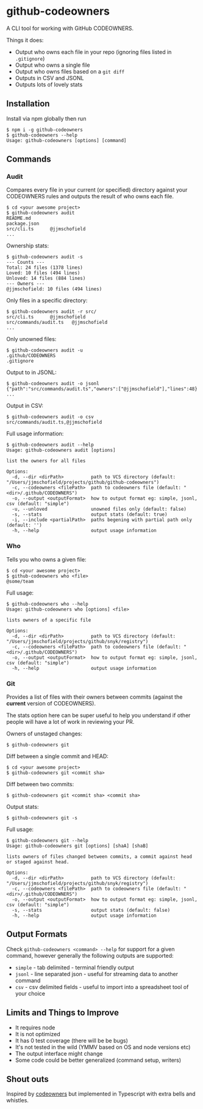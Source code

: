 # github-codeowners
A CLI tool for working with GitHub CODEOWNERS.

Things it does:
* Output who owns each file in your repo (ignoring files listed in `.gitignore`)
* Output who owns a single file
* Output who owns files based on a `git diff`
* Outputs in CSV and JSONL
* Outputs lots of lovely stats

## Installation
Install via npm globally then run
```shell script
$ npm i -g github-codeowners
$ github-codeowners --help 
Usage: github-codeowners [options] [command]
```

## Commands
### Audit
Compares every file in your current (or specified) directory against your CODEOWNERS rules and outputs the result of who owns each file.
```shell script
$ cd <your awesome project> 
$ github-codeowners audit
README.md
package.json
src/cli.ts      @jjmschofield
...
```

Ownership stats:
```shell script
$ github-codeowners audit -s
--- Counts ---
Total: 24 files (1378 lines)
Loved: 10 files (494 lines)
Unloved: 14 files (884 lines)
--- Owners ---
@jjmschofield: 10 files (494 lines)
```

Only files in a specific directory:
```shell script
$ github-codeowners audit -r src/
src/cli.ts      @jjmschofield
src/commands/audit.ts   @jjmschofield
...
```

Only unowned files:
```shell script
$ github-codeowners audit -u
.github/CODEOWNERS
.gitignore
```

Output to in JSONL:
```shell script
$ github-codeowners audit -o jsonl
{"path":"src/commands/audit.ts","owners":["@jjmschofield"],"lines":48}
...
```

Output in CSV:
```shell script
$ github-codeowners audit -o csv
src/commands/audit.ts,@jjmschofield
```

Full usage information:
```shell script
$ github-codeowners audit --help
Usage: github-codeowners audit [options]

list the owners for all files

Options:
  -d, --dir <dirPath>          path to VCS directory (default: "/Users/jjmschofield/projects/github/github-codeowners")
  -c, --codeowners <filePath>  path to codeowners file (default: "<dir>/.github/CODEOWNERS")
  -o, --output <outputFormat>  how to output format eg: simple, jsonl, csv (default: "simple")
  -u, --unloved                unowned files only (default: false)
  -s, --stats                  output stats (default: true)
  -i, --include <partialPath>  paths begening with partial path only (default: '')
  -h, --help                   output usage information
```

### Who
Tells you who owns a given file: 
```shell script
$ cd <your awesome project> 
$ github-codeowners who <file>
@some/team
```

Full usage:
```shell script
$ github-codeowners who --help                   
Usage: github-codeowners who [options] <file>

lists owners of a specific file

Options:
  -d, --dir <dirPath>          path to VCS directory (default: "/Users/jjmschofield/projects/github/snyk/registry")
  -c, --codeowners <filePath>  path to codeowners file (default: "<dir>/.github/CODEOWNERS")
  -o, --output <outputFormat>  how to output format eg: simple, jsonl, csv (default: "simple")
  -h, --help                   output usage information
```

### Git
Provides a list of files with their owners between commits (against the **current** version of CODEOWNERS).

The stats option here can be super useful to help you understand if other people will have a lot of work in reviewing your PR. 

Owners  of unstaged changes:
```shell script
$ github-codeowners git
```

Diff between a single commit and HEAD:
```shell script
$ cd <your awesome project>
$ github-codeowners git <commit sha>
```

Diff between two commits:
```shell script
$ github-codeowners git <commit sha> <commit sha>
```

Output stats:
```shell script
$ github-codeowners git -s
```

Full usage:
```shell script
$ github-codeowners git --help                                                                                       
Usage: github-codeowners git [options] [shaA] [shaB]

lists owners of files changed between commits, a commit against head or staged against head.

Options:
  -d, --dir <dirPath>          path to VCS directory (default: "/Users/jjmschofield/projects/github/snyk/registry")
  -c, --codeowners <filePath>  path to codeowners file (default: "<dir>/.github/CODEOWNERS")
  -o, --output <outputFormat>  how to output format eg: simple, jsonl, csv (default: "simple")
  -s, --stats                  output stats (default: false)
  -h, --help                   output usage information
```

## Output Formats
Check `github-codeowners <command> --help` for support for a given command, however generally the following outputs are supported:
* `simple` - tab delimited - terminal friendly output
* `jsonl` - line separated json - useful for streaming data to another command
* `csv` - csv delimited fields - useful to import into a spreadsheet tool of your choice

## Limits and Things to Improve
* It requires node
* It is not optimized
* It has 0 test coverage (there will be be bugs)
* It's not tested in the wild (YMMV based on OS and node versions etc)
* The output interface might change
* Some code could be better generalized (command setup, writers)

## Shout outs
Inspired by [codeowners](https://github.com/beaugunderson/codeowners#readme) but implemented in Typescript with extra bells and whistles.
